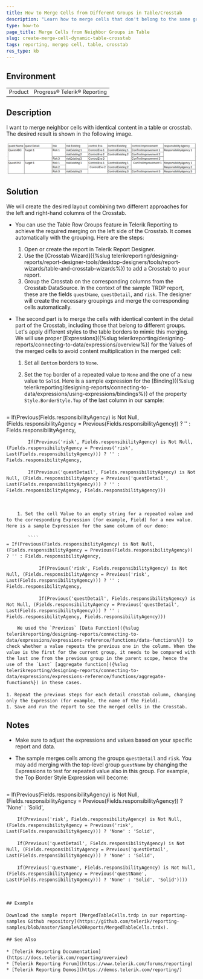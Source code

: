 ```yaml
---
title: How to Merge Cells from Different Groups in Table/Crosstab
description: "Learn how to merge cells that don't belong to the same group in a table or crosstab using Telerik Reporting."
type: how-to
page_title: Merge Cells from Neighbor Groups in Table
slug: create-merge-cell-dynamic-table-crosstab
tags: reporting, mergeр cell, table, crosstab
res_type: kb
---
```


## Environment

<table>
	<tbody>
		<tr>
			<td>Product</td>
			<td>Progress® Telerik® Reporting</td>
		</tr>
	</tbody>
</table>

## Description

I want to merge neighbor cells with identical content in a table or crosstab. The desired result is shown in the following image.

![Merged neighbor table cells with identical content.](images/Need-Result-Merged-Cells.png)

## Solution

We will create the desired layout combining two different approaches for the left and right-hand columns of the Crosstab.

* You can use the Table Row Groups feature in Telerik Reporting to achieve the required merging on the left side of the Crosstab. It comes automatically with the grouping. Here are the steps:

	1. Open or create the report in Telerik Report Designer.
	1. Use the [Crosstab Wizard]({%slug telerikreporting/designing-reports/report-designer-tools/desktop-designers/tools/report-wizards/table-and-crosstab-wizards%}) to add a Crosstab to your report.
	1. Group the Crosstab on the corresponding columns from the Crosstab DataSource. In the context of the sample TRDP report, these are the fields `questName`, `questDetail`, and `risk`. The designer will create the necessary groupings and merge the corresponding cells automatically.

* The second part is to merge the cells with identical content in the detail part of the Crosstab, including those that belong to different groups. Let's apply different styles to the table borders to mimic this merging. We will use proper [Expressions]({%slug telerikreporting/designing-reports/connecting-to-data/expressions/overview%}) for the Values of the merged cells to avoid content multiplication in the merged cell:

	1. Set all `Bottom` borders to `None`.
	1. Set the `Top` border of a repeated value to `None` and the one of a new value to `Solid`. Here is a sample expression for the [Binding]({%slug telerikreporting/designing-reports/connecting-to-data/expressions/using-expressions/bindings%}) of the property `Style.BorderStyle.Top` of the last column in our sample:

		````
= If(Previous(Fields.responsibilityAgency) is Not Null, (Fields.responsibilityAgency = Previous(Fields.responsibilityAgency)) ? '' : Fields.responsibilityAgency,

			If(Previous('risk', Fields.responsibilityAgency) is Not Null, (Fields.responsibilityAgency = Previous('risk', Last(Fields.responsibilityAgency))) ? '' : Fields.responsibilityAgency,

			If(Previous('questDetail', Fields.responsibilityAgency) is Not Null, (Fields.responsibilityAgency = Previous('questDetail', Last(Fields.responsibilityAgency))) ? '' : Fields.responsibilityAgency, Fields.responsibilityAgency)))
````


	1. Set the cell Value to an empty string for a repeated value and to the corresponding Expression (for example, Field) for a new value. Here is a sample Expression for the same column of our demo:

		````
= If(Previous(Fields.responsibilityAgency) is Not Null, (Fields.responsibilityAgency = Previous(Fields.responsibilityAgency)) ? '' : Fields.responsibilityAgency,

			If(Previous('risk', Fields.responsibilityAgency) is Not Null, (Fields.responsibilityAgency = Previous('risk', Last(Fields.responsibilityAgency))) ? '' : Fields.responsibilityAgency,

			If(Previous('questDetail', Fields.responsibilityAgency) is Not Null, (Fields.responsibilityAgency = Previous('questDetail', Last(Fields.responsibilityAgency))) ? '' : Fields.responsibilityAgency, Fields.responsibilityAgency)))
````

		We used the `Previous` [Data Function]({%slug telerikreporting/designing-reports/connecting-to-data/expressions/expressions-reference/functions/data-functions%}) to check whether a value repeats the previous one in the column. When the value is the first for the current group, it needs to be compared with the last one from the previous group in the parent scope, hence the use of the `Last` [aggregate function]({%slug telerikreporting/designing-reports/connecting-to-data/expressions/expressions-reference/functions/aggregate-functions%}) in these cases.

	1. Repeat the previous steps for each detail crosstab column, changing only the Expression (for example, the name of the Field).
	1. Save and run the report to see the merged cells in the Crosstab.

## Notes

* Make sure to adjust the expressions and values based on your specific report and data.
* The sample merges cells among the groups `questDetail` and `risk`. You may add merging with the top-level group `guestName` by changing the Expressions to test for repeated value also in this group. For example, the Top Border Style Expression will become:

	````
= If(Previous(Fields.responsibilityAgency) is Not Null, (Fields.responsibilityAgency = Previous(Fields.responsibilityAgency)) ? 'None' : 'Solid',

		If(Previous('risk', Fields.responsibilityAgency) is Not Null, (Fields.responsibilityAgency = Previous('risk', Last(Fields.responsibilityAgency))) ? 'None' : 'Solid',

		If(Previous('questDetail', Fields.responsibilityAgency) is Not Null, (Fields.responsibilityAgency = Previous('questDetail', Last(Fields.responsibilityAgency))) ? 'None' : 'Solid',

		If(Previous('questName', Fields.responsibilityAgency) is Not Null, (Fields.responsibilityAgency = Previous('questName', Last(Fields.responsibilityAgency))) ? 'None' : 'Solid', 'Solid'))))
````


## Example

Download the sample report [MergedTableCells.trdp in our reporting-samples Github repository](https://github.com/telerik/reporting-samples/blob/master/Sample%20Reports/MergedTableCells.trdx).

## See Also

* [Telerik Reporting Documentation](https://docs.telerik.com/reporting/overview)
* [Telerik Reporting Forum](https://www.telerik.com/forums/reporting)
* [Telerik Reporting Demos](https://demos.telerik.com/reporting/)
